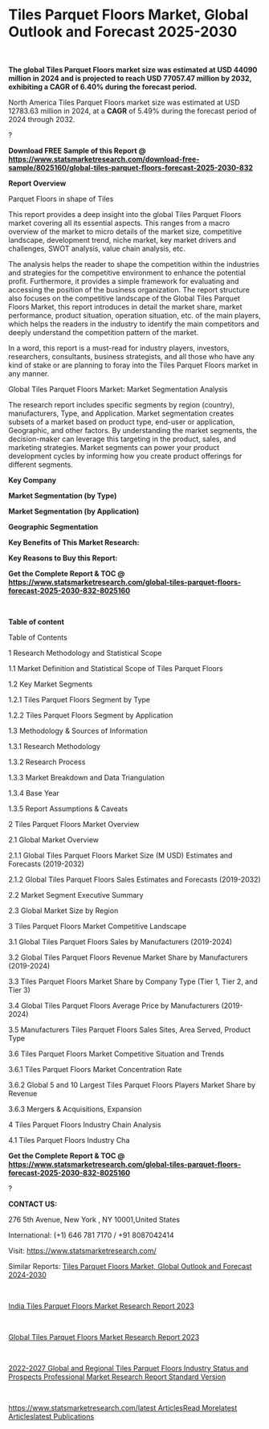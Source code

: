 <h1>Tiles Parquet Floors Market, Global Outlook and Forecast 2025-2030</h1><br/><p><strong>The global Tiles Parquet Floors market size was estimated at USD 44090 million in 2024 and is projected to reach USD 77057.47 million by 2032, exhibiting a <strong>CAGR</strong> of 6.40% during the forecast period.</strong></p>
 
 
 
 <p>North America Tiles Parquet Floors market size was estimated at USD 12783.63 million in 2024, at a <strong>CAGR</strong> of 5.49% during the forecast period of 2024 through 2032.</p>
 
 
 
 <p>? </p>
 
 
 
 <p><strong>Download FREE Sample of this Report @ <a href="https://www.statsmarketresearch.com/download-free-sample/8025160/global-tiles-parquet-floors-forecast-2025-2030-832">https://www.statsmarketresearch.com/download-free-sample/8025160/global-tiles-parquet-floors-forecast-2025-2030-832</a></strong></p>
 
 
 
 <p><strong>Report Overview</strong></p>
 
 
 
 <p>Parquet Floors in shape of Tiles</p>
 
 
 
 <p>This report provides a deep insight into the global Tiles Parquet Floors market covering all its essential aspects. This ranges from a macro overview of the market to micro details of the market size, competitive landscape, development trend, niche market, key market drivers and challenges, SWOT analysis, value chain analysis, etc.</p>
 
 
 
 <p>The analysis helps the reader to shape the competition within the industries and strategies for the competitive environment to enhance the potential profit. Furthermore, it provides a simple framework for evaluating and accessing the position of the business organization. The report structure also focuses on the competitive landscape of the Global Tiles Parquet Floors Market, this report introduces in detail the market share, market performance, product situation, operation situation, etc. of the main players, which helps the readers in the industry to identify the main competitors and deeply understand the competition pattern of the market.</p>
 
 
 
 <p>In a word, this report is a must-read for industry players, investors, researchers, consultants, business strategists, and all those who have any kind of stake or are planning to foray into the Tiles Parquet Floors market in any manner.</p>
 
 
 
 <p>Global Tiles Parquet Floors Market: Market Segmentation Analysis</p>
 
 
 
 <p>The research report includes specific segments by region (country), manufacturers, Type, and Application. Market segmentation creates subsets of a market based on product type, end-user or application, Geographic, and other factors. By understanding the market segments, the decision-maker can leverage this targeting in the product, sales, and marketing strategies. Market segments can power your product development cycles by informing how you create product offerings for different segments.</p>
 
 
 
 <p><strong>Key Company</strong></p>
 
 
 
 <p><strong>Market Segmentation (by Type)</strong></p>
 
 
 
 <p><strong>Market Segmentation (<strong>by Application</strong>)</strong></p>
 
 
 
 <p><strong>Geographic Segmentation</strong></p>
 
 
 
 <p><strong>Key Benefits of This Market Research:</strong></p>
 
 
 
 <p><strong>Key <strong>Reasons to Buy</strong> this Report:</strong></p>
 
 
 
 <div><b>Get the Complete Report & TOC @ <a href="https://www.statsmarketresearch.com/global-tiles-parquet-floors-forecast-2025-2030-832-8025160">https://www.statsmarketresearch.com/global-tiles-parquet-floors-forecast-2025-2030-832-8025160</a></b></div>
 
 
 
 <p><br />
 
 <b>Table of content</b></p>
 
 
 
 <p>Table of Contents<br />
 
 1 Research Methodology and Statistical Scope<br />
 
 1.1 Market Definition and Statistical Scope of Tiles Parquet Floors<br />
 
 1.2 Key Market Segments<br />
 
 1.2.1 Tiles Parquet Floors Segment by Type<br />
 
 1.2.2 Tiles Parquet Floors Segment by Application<br />
 
 1.3 Methodology & Sources of Information<br />
 
 1.3.1 Research Methodology<br />
 
 1.3.2 Research Process<br />
 
 1.3.3 Market Breakdown and Data Triangulation<br />
 
 1.3.4 Base Year<br />
 
 1.3.5 Report Assumptions & Caveats<br />
 
 2 Tiles Parquet Floors Market Overview<br />
 
 2.1 Global Market Overview<br />
 
 2.1.1 Global Tiles Parquet Floors Market Size (M USD) Estimates and Forecasts (2019-2032)<br />
 
 2.1.2 Global Tiles Parquet Floors Sales Estimates and Forecasts (2019-2032)<br />
 
 2.2 Market Segment Executive Summary<br />
 
 2.3 Global Market Size by Region<br />
 
 3 Tiles Parquet Floors Market Competitive Landscape<br />
 
 3.1 Global Tiles Parquet Floors Sales by Manufacturers (2019-2024)<br />
 
 3.2 Global Tiles Parquet Floors Revenue Market Share by Manufacturers (2019-2024)<br />
 
 3.3 Tiles Parquet Floors Market Share by Company Type (Tier 1, Tier 2, and Tier 3)<br />
 
 3.4 Global Tiles Parquet Floors Average Price by Manufacturers (2019-2024)<br />
 
 3.5 Manufacturers Tiles Parquet Floors Sales Sites, Area Served, Product Type<br />
 
 3.6 Tiles Parquet Floors Market Competitive Situation and Trends<br />
 
 3.6.1 Tiles Parquet Floors Market Concentration Rate<br />
 
 3.6.2 Global 5 and 10 Largest Tiles Parquet Floors Players Market Share by Revenue<br />
 
 3.6.3 Mergers & Acquisitions, Expansion<br />
 
 4 Tiles Parquet Floors Industry Chain Analysis<br />
 
 4.1 Tiles Parquet Floors Industry Cha</p>
 
 
 
 <div><b>Get the Complete Report & TOC @ <a href="https://www.statsmarketresearch.com/global-tiles-parquet-floors-forecast-2025-2030-832-8025160">https://www.statsmarketresearch.com/global-tiles-parquet-floors-forecast-2025-2030-832-8025160</a></b></div>
 
 
 
 <p>? </p>
 
 
 
 <p><b>CONTACT US:</b><br />
 
 276 5th Avenue, New York , NY 10001,United States<br />
 
 International: (+1) 646 781 7170 / +91 8087042414<br />
 
 Visit: <a href="https://www.statsmarketresearch.com/">https://www.statsmarketresearch.com/</a><br />
 
 Similar Reports: <a href="https://www.statsmarketresearch.com/global-tiles-parquet-floors-forecast-2025-2030-832-8025160">Tiles Parquet Floors Market, Global Outlook and Forecast 2024-2030</a><br />
 
 <br />
 
 <a href="https://www.statsmarketresearch.com/global-tiles-parquet-floors-forecast-2025-2030-832-8025160">India Tiles Parquet Floors Market Research Report 2023</a><br />
 
 <br />
 
 <a href="https://www.statsmarketresearch.com/global-tiles-parquet-floors-forecast-2025-2030-832-8025160">Global Tiles Parquet Floors Market Research Report 2023</a><br />
 
 <br />
 
 <a href="https://www.statsmarketresearch.com/global-tiles-parquet-floors-forecast-2025-2030-832-8025160">2022-2027 Global and Regional Tiles Parquet Floors Industry Status and Prospects Professional Market Research Report Standard Version</a><br />
 
 <br />
 
 <a href="https://gyeongbokgung.com">https://www.statsmarketresearch.com/</a><a href="https://hallyeomaritime.com">latest Articles</a><a href="https://jingwansa.com">Read More</a><a href="https://nguoiviet.jp/">latest Articles</a><a href="https://www.intelmarketresearch.com/">latest Publications</a></p>